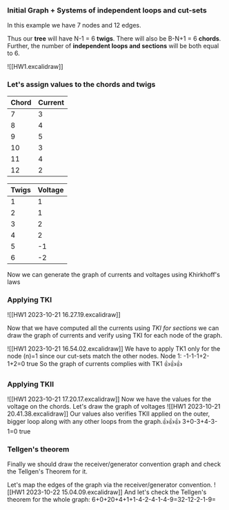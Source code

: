 
### Initial Graph + Systems of independent loops and cut-sets
In this example we have 7 nodes and 12 edges.

Thus our **tree** will have N-1 = 6 **twigs**. There will also be B-N+1 = 6 **chords**.
Further, the number of **independent loops and sections** will be both equal to 6.

![[HW1.excalidraw]]
### Let's assign values to the chords and twigs

|  Chord 	| Current   |
|---	|---	|
|   7	|   3	|
|   8	|   4	|
|   9	|   5	|
|   10	|   3	|
|   11	|   4	|
|   12	|   2	|

|  Twigs | Voltage   |
|---	|---	|
|   1	|   1	|
|   2	|   1	|
|   3	|   2	|
|   4	|   2	|
|   5	|   -1	|
|   6	|   -2	|


Now we can generate the graph of currents and voltages using Khirkhoff's laws
### Applying TKI
![[HW1 2023-10-21 16.27.19.excalidraw]]

Now that we have computed all the currents using *TKI for sections* we can draw the graph of currents and verify using TKI for each node of the graph.

![[HW1 2023-10-21 16.54.02.excalidraw]]
We have to apply TK1 only for the node (n)=1 since our cut-sets match the other nodes.
	Node 1: -1-1-1+2-1+2=0 true
So the graph of currents complies with TK1 👍👍👍

### Applying TKII

![[HW1 2023-10-21 17.20.17.excalidraw]]
Now we have the values for the voltage on the chords.
Let's draw the graph of voltages
![[HW1 2023-10-21 20.41.38.excalidraw]]
Our values also verifies TKII applied on the outer, bigger loop along with any other loops from the graph.👍👍👍
	3+0-3+4-3-1=0 true

### Tellgen's theorem
Finally we should draw the receiver/generator convention graph and check the Tellgen's Theorem for it.

Let's map the edges of the graph via the receiver/generator convention.
![[HW1 2023-10-22 15.04.09.excalidraw]]
And let's check the Tellgen's theorem for the whole graph:
	6+0+20+4+1+1-4-2-4-1-4-9=32-12-2-1-9=